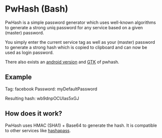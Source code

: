 PwHash (Bash)
=============

PwHash is a simple password generator which uses well-known algorithms
to generate a strong uniq password for any service based on a given (master) password.

You simply enter the current service tag as well as your (master) password to generate a strong hash
which is copied to clipboard and can now be used as login password.

There also exists an [android version](https://github.com/MarkusHarmsen/pwhash-android) and [GTK](https://github.com/MarkusHarmsen/pwhash-gtk) of pwhash.


Example
------------
Tag: facebook
Password: myDefaultPassword

Resulting hash: wb9dnpOCUIas5xGJ


How does it work?
------------
PwHash uses HMAC (SHA1) + Base64 to generate the hash.
It is compatible to other services like [hashapass](http://hashapass.com/).
